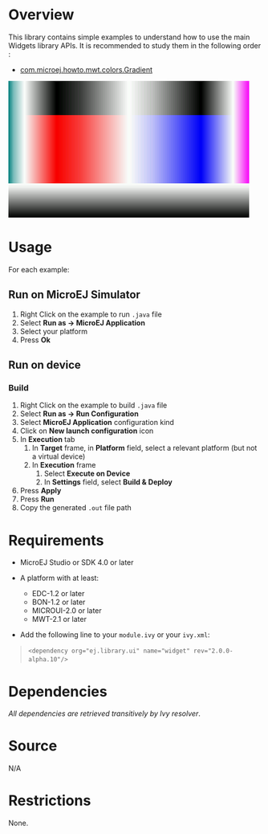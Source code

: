 <!--
	Markdown
	Copyright 2015-2016 IS2T. All rights reserved.
	IS2T PROPRIETARY/CONFIDENTIAL. Use is subject to license terms.
-->

# Overview
This library contains simple examples to understand how to use the main Widgets library APIs. It is recommended to study them in the following order :

- [com.microej.howto.mwt.colors.Gradient](/Widgets-Get-Started/src/main/java/com/microej/howto/mwt/colors/Gradient.java)

![Gradient](screenshots/Gradient.png)


# Usage
For each example:
## Run on MicroEJ Simulator
1. Right Click on the example to run `.java` file
2. Select **Run as -> MicroEJ Application**
3. Select your platform 
4. Press **Ok**


## Run on device
### Build
1. Right Click on the example to build `.java` file
2. Select **Run as -> Run Configuration** 
3. Select **MicroEJ Application** configuration kind
4. Click on **New launch configuration** icon
5. In **Execution** tab
	1. In **Target** frame, in **Platform** field, select a relevant platform (but not a virtual device)
	2. In **Execution** frame
		1. Select **Execute on Device**
		2. In **Settings** field, select **Build & Deploy**
6. Press **Apply**
7. Press **Run**
8. Copy the generated `.out` file path
	
# Requirements
* MicroEJ Studio or SDK 4.0 or later
* A platform with at least:
	* EDC-1.2 or later
	* BON-1.2 or later
	* MICROUI-2.0 or later
	* MWT-2.1 or later

* Add the following line to your `module.ivy` or your `ivy.xml`:
> `<dependency org="ej.library.ui" name="widget" rev="2.0.0-alpha.10"/>`


# Dependencies
_All dependencies are retrieved transitively by Ivy resolver_.


# Source
N/A

# Restrictions
None.